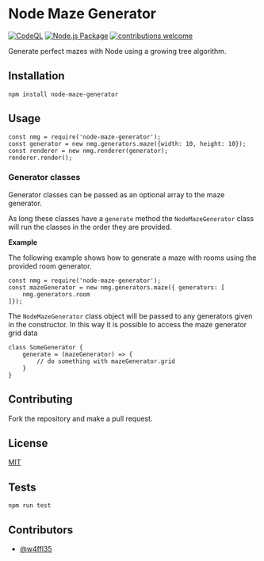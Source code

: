 # Node Maze Generator

[![CodeQL](https://github.com/w4ffl35/node-maze-generator/actions/workflows/codeql.yml/badge.svg)](https://github.com/w4ffl35/node-maze-generator/actions/workflows/codeql.yml) [![Node.js Package](https://github.com/w4ffl35/node-maze-generator/actions/workflows/npm-publish.yml/badge.svg)](https://github.com/w4ffl35/node-maze-generator/actions/workflows/npm-publish.yml)
[![contributions welcome](https://img.shields.io/badge/contributions-welcome-brightgreen.svg?style=flat)](https://github.com/dwyl/esta/issues)

Generate perfect mazes with Node using a growing tree algorithm.

## Installation

    npm install node-maze-generator

## Usage

    const nmg = require('node-maze-generator');
    const generator = new nmg.generators.maze({width: 10, height: 10});
    const renderer = new nmg.renderer(generator);
    renderer.render();

### Generator classes

Generator classes can be passed as an optional array to the maze generator. 

As long these classes have a `generate` method the `NodeMazeGenerator` class will run the classes in the order 
they are provided.

**Example**

The following example shows how to generate a maze with rooms using the provided room generator. 

    const nmg = require('node-maze-generator');
    const mazeGenerator = new nmg.generators.maze({ generators: [
        nmg.generators.room
    ]});

The `NodeMazeGenerator` class object will be passed to any generators given in the constructor.
In this way it is possible to access the maze generator grid data

    class SomeGenerator {
        generate = (mazeGenerator) => {
            // do something with mazeGenerator.grid
        }
    }

## Contributing

Fork the repository and make a pull request.

## License

[MIT](LICENSE)

## Tests

    npm run test

## Contributors

  - [@w4ffl35](https://github.com/w4ffl35)
